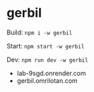 # gerbil

Build: `npm i -w gerbil`

Start: `npm start -w gerbil`

Dev: `npm run dev -w gerbil`

- lab-9sgd.onrender.com
- gerbil.omrilotan.com

